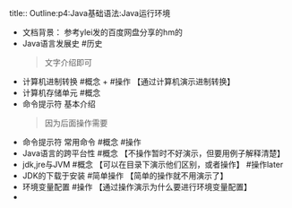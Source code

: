 title:: Outline:p4:Java基础语法:Java运行环境

- 文档背景：
  参考ylei发的百度网盘分享的hm的
- Java语言发展史 #历史
  > 文字介绍即可
- 计算机进制转换 #概念 + #操作 【通过计算机演示进制转换】
- 计算机存储单元 #概念
- 命令提示符 基本介绍
  > 因为后面操作需要
- 命令提示符 常用命令 #概念 #操作
- Java语言的跨平台性  #概念  【不操作暂时不好演示，但要用例子解释清楚】
- jdk,jre与JVM #概念 【可以在目录下演示他们区别，或者操作】 #操作later
- JDK的下载于安装 #简单操作   【简单的操作就不用演示了】
- 环境变量配置 #操作 【通过操作演示为什么要进行环境变量配置】
-